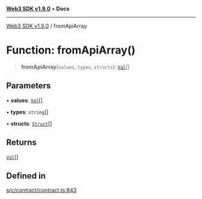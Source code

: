 [**Web3 SDK v1.9.0**](../README.md) • **Docs**

***

[Web3 SDK v1.9.0](../globals.md) / fromApiArray

# Function: fromApiArray()

> **fromApiArray**(`values`, `types`, `structs`): [`Val`](../type-aliases/Val.md)[]

## Parameters

• **values**: [`Val`](../namespaces/node/type-aliases/Val.md)[]

• **types**: `string`[]

• **structs**: [`Struct`](../classes/Struct.md)[]

## Returns

[`Val`](../type-aliases/Val.md)[]

## Defined in

[src/contract/contract.ts:843](https://github.com/Mystic-Nayy/alephium-web3/blob/c1afd789a197ce5fe21f08c2965942090157c33d/packages/web3/src/contract/contract.ts#L843)
